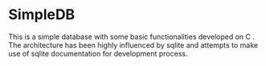 # SimpleDB
This is a simple database with some basic functionalities developed on C . The architecture has been highly influenced by sqlite and attempts to make use of sqlite documentation for development process.
